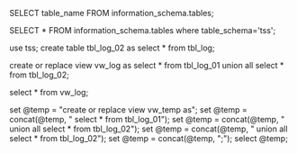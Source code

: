 SELECT table_name FROM information_schema.tables;

SELECT * FROM information_schema.tables where table_schema='tss';

use tss;
create table tbl_log_02 as select * from tbl_log;

create or replace view vw_log as
	select * from tbl_log_01
    union all
    select * from tbl_log_02;

select * from vw_log;

set @temp = "create or replace view vw_temp as";
set @temp = concat(@temp, " select * from tbl_log_01");
set @temp = concat(@temp, " union all select * from tbl_log_02");
set @temp = concat(@temp, " union all select * from tbl_log_02");
set @temp = concat(@temp, ";");
select @temp;
